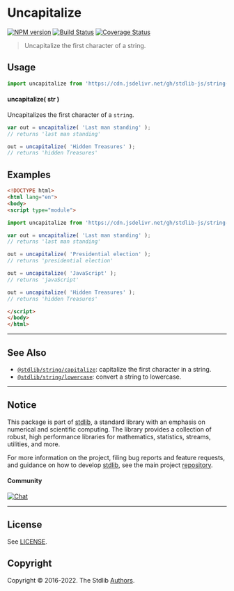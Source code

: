 <!--

@license Apache-2.0

Copyright (c) 2018 The Stdlib Authors.

Licensed under the Apache License, Version 2.0 (the "License");
you may not use this file except in compliance with the License.
You may obtain a copy of the License at

   http://www.apache.org/licenses/LICENSE-2.0

Unless required by applicable law or agreed to in writing, software
distributed under the License is distributed on an "AS IS" BASIS,
WITHOUT WARRANTIES OR CONDITIONS OF ANY KIND, either express or implied.
See the License for the specific language governing permissions and
limitations under the License.

-->

# Uncapitalize

[![NPM version][npm-image]][npm-url] [![Build Status][test-image]][test-url] [![Coverage Status][coverage-image]][coverage-url] <!-- [![dependencies][dependencies-image]][dependencies-url] -->

> Uncapitalize the first character of a string.



<section class="usage">

## Usage

```javascript
import uncapitalize from 'https://cdn.jsdelivr.net/gh/stdlib-js/string-uncapitalize@v0.0.9-esm/index.mjs';
```

#### uncapitalize( str )

Uncapitalizes the first character of a `string`.

```javascript
var out = uncapitalize( 'Last man standing' );
// returns 'last man standing'

out = uncapitalize( 'Hidden Treasures' );
// returns 'hidden Treasures'
```

</section>

<!-- /.usage -->

<section class="examples">

## Examples

<!-- eslint no-undef: "error" -->

```html
<!DOCTYPE html>
<html lang="en">
<body>
<script type="module">

import uncapitalize from 'https://cdn.jsdelivr.net/gh/stdlib-js/string-uncapitalize@v0.0.9-esm/index.mjs';

var out = uncapitalize( 'Last man standing' );
// returns 'last man standing'

out = uncapitalize( 'Presidential election' );
// returns 'presidential election'

out = uncapitalize( 'JavaScript' );
// returns 'javaScript'

out = uncapitalize( 'Hidden Treasures' );
// returns 'hidden Treasures'

</script>
</body>
</html>
```

</section>

<!-- /.examples -->



<!-- Section for related `stdlib` packages. Do not manually edit this section, as it is automatically populated. -->

<section class="related">

* * *

## See Also

-   <span class="package-name">[`@stdlib/string/capitalize`][@stdlib/string/capitalize]</span><span class="delimiter">: </span><span class="description">capitalize the first character in a string.</span>
-   <span class="package-name">[`@stdlib/string/lowercase`][@stdlib/string/lowercase]</span><span class="delimiter">: </span><span class="description">convert a string to lowercase.</span>

</section>

<!-- /.related -->

<!-- Section for all links. Make sure to keep an empty line after the `section` element and another before the `/section` close. -->


<section class="main-repo" >

* * *

## Notice

This package is part of [stdlib][stdlib], a standard library with an emphasis on numerical and scientific computing. The library provides a collection of robust, high performance libraries for mathematics, statistics, streams, utilities, and more.

For more information on the project, filing bug reports and feature requests, and guidance on how to develop [stdlib][stdlib], see the main project [repository][stdlib].

#### Community

[![Chat][chat-image]][chat-url]

---

## License

See [LICENSE][stdlib-license].


## Copyright

Copyright &copy; 2016-2022. The Stdlib [Authors][stdlib-authors].

</section>

<!-- /.stdlib -->

<!-- Section for all links. Make sure to keep an empty line after the `section` element and another before the `/section` close. -->

<section class="links">

[npm-image]: http://img.shields.io/npm/v/@stdlib/string-uncapitalize.svg
[npm-url]: https://npmjs.org/package/@stdlib/string-uncapitalize

[test-image]: https://github.com/stdlib-js/string-uncapitalize/actions/workflows/test.yml/badge.svg?branch=main
[test-url]: https://github.com/stdlib-js/string-uncapitalize/actions/workflows/test.yml?query=branch:main

[coverage-image]: https://img.shields.io/codecov/c/github/stdlib-js/string-uncapitalize/main.svg
[coverage-url]: https://codecov.io/github/stdlib-js/string-uncapitalize?branch=main

<!--

[dependencies-image]: https://img.shields.io/david/stdlib-js/string-uncapitalize.svg
[dependencies-url]: https://david-dm.org/stdlib-js/string-uncapitalize/main

-->

[chat-image]: https://img.shields.io/gitter/room/stdlib-js/stdlib.svg
[chat-url]: https://gitter.im/stdlib-js/stdlib/

[stdlib]: https://github.com/stdlib-js/stdlib

[stdlib-authors]: https://github.com/stdlib-js/stdlib/graphs/contributors

[umd]: https://github.com/umdjs/umd
[es-module]: https://developer.mozilla.org/en-US/docs/Web/JavaScript/Guide/Modules

[deno-url]: https://github.com/stdlib-js/string-uncapitalize/tree/deno
[umd-url]: https://github.com/stdlib-js/string-uncapitalize/tree/umd
[esm-url]: https://github.com/stdlib-js/string-uncapitalize/tree/esm
[branches-url]: https://github.com/stdlib-js/string-uncapitalize/blob/main/branches.md

[stdlib-license]: https://raw.githubusercontent.com/stdlib-js/string-uncapitalize/main/LICENSE

[standard-streams]: https://en.wikipedia.org/wiki/Standard_streams

[mdn-regexp]: https://developer.mozilla.org/en-US/docs/Web/JavaScript/Guide/Regular_Expressions

<!-- <related-links> -->

[@stdlib/string/capitalize]: https://github.com/stdlib-js/string-capitalize/tree/esm

[@stdlib/string/lowercase]: https://github.com/stdlib-js/string-lowercase/tree/esm

<!-- </related-links> -->

</section>

<!-- /.links -->
